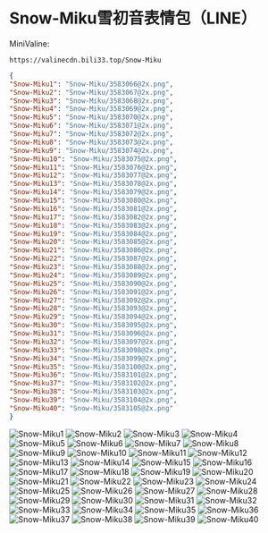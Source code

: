 # Snow-Miku雪初音表情包（LINE）

MiniValine:

`https://valinecdn.bili33.top/Snow-Miku`

```json
{
"Snow-Miku1": "Snow-Miku/3583066@2x.png",
"Snow-Miku2": "Snow-Miku/3583067@2x.png",
"Snow-Miku3": "Snow-Miku/3583068@2x.png",
"Snow-Miku4": "Snow-Miku/3583069@2x.png",
"Snow-Miku5": "Snow-Miku/3583070@2x.png",
"Snow-Miku6": "Snow-Miku/3583071@2x.png",
"Snow-Miku7": "Snow-Miku/3583072@2x.png",
"Snow-Miku8": "Snow-Miku/3583073@2x.png",
"Snow-Miku9": "Snow-Miku/3583074@2x.png",
"Snow-Miku10": "Snow-Miku/3583075@2x.png",
"Snow-Miku11": "Snow-Miku/3583076@2x.png",
"Snow-Miku12": "Snow-Miku/3583077@2x.png",
"Snow-Miku13": "Snow-Miku/3583078@2x.png",
"Snow-Miku14": "Snow-Miku/3583079@2x.png",
"Snow-Miku15": "Snow-Miku/3583080@2x.png",
"Snow-Miku16": "Snow-Miku/3583081@2x.png",
"Snow-Miku17": "Snow-Miku/3583082@2x.png",
"Snow-Miku18": "Snow-Miku/3583083@2x.png",
"Snow-Miku19": "Snow-Miku/3583084@2x.png",
"Snow-Miku20": "Snow-Miku/3583085@2x.png",
"Snow-Miku21": "Snow-Miku/3583086@2x.png",
"Snow-Miku22": "Snow-Miku/3583087@2x.png",
"Snow-Miku23": "Snow-Miku/3583088@2x.png",
"Snow-Miku24": "Snow-Miku/3583089@2x.png",
"Snow-Miku25": "Snow-Miku/3583090@2x.png",
"Snow-Miku26": "Snow-Miku/3583091@2x.png",
"Snow-Miku27": "Snow-Miku/3583092@2x.png",
"Snow-Miku28": "Snow-Miku/3583093@2x.png",
"Snow-Miku29": "Snow-Miku/3583094@2x.png",
"Snow-Miku30": "Snow-Miku/3583095@2x.png",
"Snow-Miku31": "Snow-Miku/3583096@2x.png",
"Snow-Miku32": "Snow-Miku/3583097@2x.png",
"Snow-Miku33": "Snow-Miku/3583098@2x.png",
"Snow-Miku34": "Snow-Miku/3583099@2x.png",
"Snow-Miku35": "Snow-Miku/3583100@2x.png",
"Snow-Miku36": "Snow-Miku/3583101@2x.png",
"Snow-Miku37": "Snow-Miku/3583102@2x.png",
"Snow-Miku38": "Snow-Miku/3583103@2x.png",
"Snow-Miku39": "Snow-Miku/3583104@2x.png",
"Snow-Miku40": "Snow-Miku/3583105@2x.png"
}
```
![Snow-Miku1](https://valinecdn.bili33.top/Snow-Miku/3583066@2x.png)
![Snow-Miku2](https://valinecdn.bili33.top/Snow-Miku/3583067@2x.png)
![Snow-Miku3](https://valinecdn.bili33.top/Snow-Miku/3583068@2x.png)
![Snow-Miku4](https://valinecdn.bili33.top/Snow-Miku/3583069@2x.png)
![Snow-Miku5](https://valinecdn.bili33.top/Snow-Miku/3583070@2x.png)
![Snow-Miku6](https://valinecdn.bili33.top/Snow-Miku/3583071@2x.png)
![Snow-Miku7](https://valinecdn.bili33.top/Snow-Miku/3583072@2x.png)
![Snow-Miku8](https://valinecdn.bili33.top/Snow-Miku/3583073@2x.png)
![Snow-Miku9](https://valinecdn.bili33.top/Snow-Miku/3583074@2x.png)
![Snow-Miku10](https://valinecdn.bili33.top/Snow-Miku/3583075@2x.png)
![Snow-Miku11](https://valinecdn.bili33.top/Snow-Miku/3583076@2x.png)
![Snow-Miku12](https://valinecdn.bili33.top/Snow-Miku/3583077@2x.png)
![Snow-Miku13](https://valinecdn.bili33.top/Snow-Miku/3583078@2x.png)
![Snow-Miku14](https://valinecdn.bili33.top/Snow-Miku/3583079@2x.png)
![Snow-Miku15](https://valinecdn.bili33.top/Snow-Miku/3583080@2x.png)
![Snow-Miku16](https://valinecdn.bili33.top/Snow-Miku/3583081@2x.png)
![Snow-Miku17](https://valinecdn.bili33.top/Snow-Miku/3583082@2x.png)
![Snow-Miku18](https://valinecdn.bili33.top/Snow-Miku/3583083@2x.png)
![Snow-Miku19](https://valinecdn.bili33.top/Snow-Miku/3583084@2x.png)
![Snow-Miku20](https://valinecdn.bili33.top/Snow-Miku/3583085@2x.png)
![Snow-Miku21](https://valinecdn.bili33.top/Snow-Miku/3583086@2x.png)
![Snow-Miku22](https://valinecdn.bili33.top/Snow-Miku/3583087@2x.png)
![Snow-Miku23](https://valinecdn.bili33.top/Snow-Miku/3583088@2x.png)
![Snow-Miku24](https://valinecdn.bili33.top/Snow-Miku/3583089@2x.png)
![Snow-Miku25](https://valinecdn.bili33.top/Snow-Miku/3583090@2x.png)
![Snow-Miku26](https://valinecdn.bili33.top/Snow-Miku/3583091@2x.png)
![Snow-Miku27](https://valinecdn.bili33.top/Snow-Miku/3583092@2x.png)
![Snow-Miku28](https://valinecdn.bili33.top/Snow-Miku/3583093@2x.png)
![Snow-Miku29](https://valinecdn.bili33.top/Snow-Miku/3583094@2x.png)
![Snow-Miku30](https://valinecdn.bili33.top/Snow-Miku/3583095@2x.png)
![Snow-Miku31](https://valinecdn.bili33.top/Snow-Miku/3583096@2x.png)
![Snow-Miku32](https://valinecdn.bili33.top/Snow-Miku/3583097@2x.png)
![Snow-Miku33](https://valinecdn.bili33.top/Snow-Miku/3583098@2x.png)
![Snow-Miku34](https://valinecdn.bili33.top/Snow-Miku/3583099@2x.png)
![Snow-Miku35](https://valinecdn.bili33.top/Snow-Miku/3583100@2x.png)
![Snow-Miku36](https://valinecdn.bili33.top/Snow-Miku/3583101@2x.png)
![Snow-Miku37](https://valinecdn.bili33.top/Snow-Miku/3583102@2x.png)
![Snow-Miku38](https://valinecdn.bili33.top/Snow-Miku/3583103@2x.png)
![Snow-Miku39](https://valinecdn.bili33.top/Snow-Miku/3583104@2x.png)
![Snow-Miku40](https://valinecdn.bili33.top/Snow-Miku/3583105@2x.png)